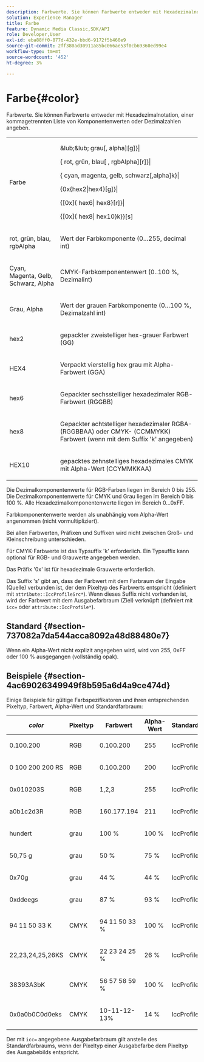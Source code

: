 ```yaml
---
description: Farbwerte. Sie können Farbwerte entweder mit Hexadezimalnotation, einer kommagetrennten Liste von Komponentenwerten oder Dezimalzahlen angeben.
solution: Experience Manager
title: Farbe
feature: Dynamic Media Classic,SDK/API
role: Developer,User
exl-id: eba88ff0-877d-432e-bbd6-9172f5b460e9
source-git-commit: 2ff380ad30911a85bc066ae53f0cb69360ed99e4
workflow-type: tm+mt
source-wordcount: '452'
ht-degree: 3%

---
```


# Farbe{#color}

Farbwerte. Sie können Farbwerte entweder mit Hexadezimalnotation, einer kommagetrennten Liste von Komponentenwerten oder Dezimalzahlen angeben.

<table id="simpletable_9EBE66066E854ABE978F8F7ADC66BDE3"> 
 <tr class="strow"> 
  <td class="stentry"> <p><span class="codeph"> <span class="varname"> Farbe</span> </span> </p></td> 
  <td class="stentry"> <p> <span class="codeph">&lub;&lub;<span class="varname"> grau</span>[,<span class="varname"> alpha</span>][g]&rcub;|</span> </p> <p> <span class="codeph"> {<span class="varname"> rot</span>,<span class="varname"> grün</span>,<span class="varname"> blau</span>[ ,<span class="varname"> rgbAlpha</span>][r]}|</span> </p> <p> <span class="codeph"> {<span class="varname"> cyan</span>, <span class="varname"> magenta</span>, <span class="varname"> gelb</span>, <span class="varname"> schwarz</span>[,alpha]k}|</span> </p> <p> <span class="codeph"> {0x{hex2|hex4}[g]}|</span> </p> <p> <span class="codeph">{[0x]{<span class="varname"> hex6</span>|<span class="varname"> hex8</span>}[r]}|</span> </p> <p> <span class="codeph"> {[0x]{<span class="varname"> hex8</span>|<span class="varname"> hex10</span>}k}&rcub;[s]</span> </p> </td> 
 </tr> 
 <tr class="strow"> 
  <td class="stentry"> <p><span class="codeph"> <span class="varname"> rot</span>, <span class="varname"> grün</span>, <span class="varname"> blau</span>, <span class="varname"> rgbAlpha</span></span> </p> </td> 
  <td class="stentry"> <p>Wert der Farbkomponente (0…255, decimal int) </p> </td> 
 </tr> 
 <tr class="strow"> 
  <td class="stentry"> <p><span class="codeph"> <span class="varname"> Cyan</span>, <span class="varname"> Magenta</span>, <span class="varname"> Gelb</span>, <span class="varname"> Schwarz</span>, <span class="varname"> Alpha</span></span> </p></td> 
  <td class="stentry"> <p>CMYK-Farbkomponentenwert (0..100 %, Dezimalint) </p></td> 
 </tr> 
 <tr class="strow"> 
  <td class="stentry"> <p><span class="codeph"> <span class="varname"> Grau</span>, <span class="varname"> Alpha</span></span> </p> </td> 
  <td class="stentry"> <p>Wert der grauen Farbkomponente (0…100 %, Dezimalzahl int) </p> </td> 
 </tr> 
 <tr class="strow"> 
  <td class="stentry"> <p><span class="codeph"> <span class="varname"> hex2</span> </span> </p></td> 
  <td class="stentry"> <p>gepackter zweistelliger hex-grauer Farbwert (GG) </p></td> 
 </tr> 
 <tr class="strow"> 
  <td class="stentry"> <p><span class="codeph"> <span class="varname"> HEX4</span> </span> </p> </td> 
  <td class="stentry"> <p>Verpackt vierstellig hex grau mit Alpha-Farbwert (GGA) </p> </td> 
 </tr> 
 <tr class="strow"> 
  <td class="stentry"> <p><span class="codeph"> <span class="varname"> hex6</span> </span> </p> </td> 
  <td class="stentry"> <p>Gepackter sechsstelliger hexadezimaler RGB-Farbwert (RGGBB) </p></td> 
 </tr> 
 <tr class="strow"> 
  <td class="stentry"> <p><span class="codeph"> <span class="varname"> hex8</span> </span> </p> </td> 
  <td class="stentry"> <p>Gepackter achtstelliger hexadezimaler RGBA- (RGGBBAA) oder CMYK- (CCMMYKK) Farbwert (wenn mit dem Suffix 'k' angegeben) </p></td> 
 </tr> 
 <tr class="strow"> 
  <td class="stentry"> <p><span class="codeph"> <span class="varname"> HEX10</span> </span> </p></td> 
  <td class="stentry"> <p>gepacktes zehnstelliges hexadezimales CMYK mit Alpha-Wert (CCYMMKKAA) </p> </td> 
 </tr> 
</table>

Die Dezimalkomponentenwerte für RGB-Farben liegen im Bereich 0 bis 255. Die Dezimalkomponentenwerte für CMYK und Grau liegen im Bereich 0 bis 100 %. Alle Hexadezimalkomponentenwerte liegen im Bereich 0…0xFF.

Farbkomponentenwerte werden als unabhängig vom Alpha-Wert angenommen (nicht vormultipliziert).

Bei allen Farbwerten, Präfixen und Suffixen wird nicht zwischen Groß- und Kleinschreibung unterschieden.

Für CMYK-Farbwerte ist das Typsuffix &#39;k&#39; erforderlich. Ein Typsuffix kann optional für RGB- und Grauwerte angegeben werden.

Das Präfix &#39;0x&#39; ist für hexadezimale Grauwerte erforderlich.

Das Suffix &#39;s&#39; gibt an, dass der Farbwert mit dem Farbraum der Eingabe (Quelle) verbunden ist, der dem Pixeltyp des Farbwerts entspricht (definiert mit `attribute::IccProfileSrc*`). Wenn dieses Suffix nicht vorhanden ist, wird der Farbwert mit dem Ausgabefarbraum (Ziel) verknüpft (definiert mit `icc=` oder `attribute::IccProfile*`).

## Standard {#section-737082a7da544acca8092a48d88480e7}

Wenn ein Alpha-Wert nicht explizit angegeben wird, wird von 255, 0xFF oder 100 % ausgegangen (vollständig opak).

## Beispiele {#section-4ac69026349949f8b595a6d4a9ce474d}

Einige Beispiele für gültige Farbspezifikatoren und ihren entsprechenden Pixeltyp, Farbwert, Alpha-Wert und Standardfarbraum:

<table id="table_1539E74A1EC545F1B5398D86A27079D1"> 
 <thead> 
  <tr> 
   <th class="entry"> <b> <i>color</i> </b> </th> 
   <th class="entry"> <b>Pixeltyp</b> </th> 
   <th class="entry"> <b>Farbwert</b> </th> 
   <th class="entry"> <b>Alpha-Wert</b> </th> 
   <th class="entry"> <b>Standardfarbraum </b> </th> 
  </tr> 
 </thead>
 <tbody> 
  <tr> 
   <td> <p>0.100.200 </p> </td> 
   <td> <p>RGB </p> </td> 
   <td> <p>0.100.200 </p> </td> 
   <td> <p>255 </p> </td> 
   <td> <p> <span class="codeph"> IccProfileRGB</span> </p> </td> 
  </tr> 
  <tr> 
   <td> <p>0 100 200 200 RS </p> </td> 
   <td> <p>RGB </p> </td> 
   <td> <p>0.100.200 </p> </td> 
   <td> <p>200 </p> </td> 
   <td> <p> <span class="codeph"> IccProfileSrcRgb</span> </p> </td> 
  </tr> 
  <tr> 
   <td> <p>0x010203S </p> </td> 
   <td> <p>RGB </p> </td> 
   <td> <p>1,2,3 </p> </td> 
   <td> <p>255 </p> </td> 
   <td> <p> <span class="codeph"> IccProfileSrcRgb</span> </p> </td> 
  </tr> 
  <tr> 
   <td> <p>a0b1c2d3R </p> </td> 
   <td> <p>RGB </p> </td> 
   <td> <p>160.177.194 </p> </td> 
   <td> <p>211 </p> </td> 
   <td> <p> <span class="codeph"> IccProfileRGB</span> </p> </td> 
  </tr> 
  <tr> 
   <td> <p>hundert </p> </td> 
   <td> <p>grau </p> </td> 
   <td> <p>100 % </p> </td> 
   <td> <p>100 % </p> </td> 
   <td> <p> <span class="codeph"> IccProfileSrcGray</span> </p> </td> 
  </tr> 
  <tr> 
   <td> <p>50,75 g </p> </td> 
   <td> <p>grau </p> </td> 
   <td> <p>50 % </p> </td> 
   <td> <p>75 % </p> </td> 
   <td> <p> <span class="codeph"> IccProfileGray</span> </p> </td> 
  </tr> 
  <tr> 
   <td> <p>0x70g </p> </td> 
   <td> <p>grau </p> </td> 
   <td> <p>44 % </p> </td> 
   <td> <p>44 % </p> </td> 
   <td> <p> <span class="codeph"> IccProfileGray</span> </p> </td> 
  </tr> 
  <tr> 
   <td> <p>0xddeegs </p> </td> 
   <td> <p>grau </p> </td> 
   <td> <p>87 % </p> </td> 
   <td> <p>93 % </p> </td> 
   <td> <p> <span class="codeph"> IccProfileSrcGray-</span> </p> </td> 
  </tr> 
  <tr> 
   <td> <p>94 11 50 33 K </p> </td> 
   <td> <p>CMYK </p> </td> 
   <td> <p>94 11 50 33 % </p> </td> 
   <td> <p>100 % </p> </td> 
   <td> <p> <span class="codeph"> IccProfileCmyk</span> </p> </td> 
  </tr> 
  <tr> 
   <td> <p>22,23,24,25,26KS </p> </td> 
   <td> <p>CMYK </p> </td> 
   <td> <p>22 23 24 25 % </p> </td> 
   <td> <p>26 % </p> </td> 
   <td> <p> <span class="codeph"> IccProfileSrcCmyk</span> </p> </td> 
  </tr> 
  <tr> 
   <td> <p>38393A3bK </p> </td> 
   <td> <p>CMYK </p> </td> 
   <td> <p>56 57 58 59 % </p> </td> 
   <td> <p>100 % </p> </td> 
   <td> <p> <span class="codeph"> IccProfileCmyk</span> </p> </td> 
  </tr> 
  <tr> 
   <td> <p>0x0a0b0C0d0eks </p> </td> 
   <td> <p>CMYK </p> </td> 
   <td> <p>10-11-12-13% </p> </td> 
   <td> <p>14 % </p> </td> 
   <td> <p> <span class="codeph"> IccProfileSrcCmyk</span> </p> </td> 
  </tr> 
 </tbody> 
</table>

Der mit `icc=` angegebene Ausgabefarbraum gilt anstelle des Standardfarbraums, wenn der Pixeltyp einer Ausgabefarbe dem Pixeltyp des Ausgabebilds entspricht.
